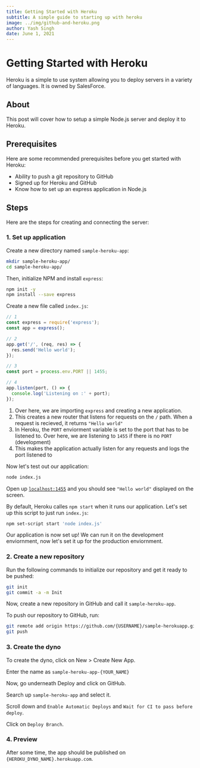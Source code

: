 ```yaml
---
title: Getting Started with Heroku
subtitle: A simple guide to starting up with heroku
image: ../img/github-and-heroku.png
author: Yash Singh
date: June 1, 2021
---
```


# Getting Started with Heroku

Heroku is a simple to use system allowing you to deploy servers in a variety of
languages. It is owned by SalesForce.

## About

This post will cover how to setup a simple Node.js server and deploy it to Heroku.

## Prerequisites

Here are some recommended prerequisites before you get started with Heroku:

- Ability to push a git repository to GitHub
- Signed up for Heroku and GitHub
- Know how to set up an express application in Node.js

## Steps

Here are the steps for creating and connecting the server:

### 1. Set up application

Create a new directory named `sample-heroku-app`:

```sh
mkdir sample-heroku-app/
cd sample-heroku-app/
```

Then, initialize NPM and install `express`:

```sh
npm init -y
npm install --save express
```

Create a new file called `index.js`:

```js
// 1
const express = require('express');
const app = express();

// 2
app.get('/', (req, res) => {
  res.send('Hello world');
});

// 3
const port = process.env.PORT || 1455;

// 4
app.listen(port, () => {
  console.log('Listening on :' + port);
});
```

1. Over here, we are importing `express` and creating a new application.
2. This creates a new router that listens for requests on the `/` path. When a
request is recieved, it returns `"Hello world"`
3. In Heroku, the `PORT` enviorment variable is set to the port that has to be
listened to. Over here, we are listening to `1455` if there is no `PORT` (development)
4. This makes the application actually listen for any requests and logs the port
listened to

Now let's test out our application:

```sh
node index.js
```

Open up [`localhost:1455`](http://localhost:1455/) and you should see `"Hello world"`
displayed on the screen.

By default, Heroku calles `npm start` when it runs our application. Let's set up
this script to just run `index.js`:

```sh
npm set-script start 'node index.js'
```

Our application is now set up! We can run it on the development enviornment, now
let's set it up for the production enviornment.

### 2. Create a new repository

Run the following commands to initialize our repository and get it ready to be pushed:

```sh
git init
git commit -a -m Init
```

Now, create a new repository in GitHub and call it `sample-heroku-app`.

To push our repository to GitHub, run:

```sh
git remote add origin https://github.com/{USERNAME}/sample-herokuapp.git
git push
```

### 3. Create the dyno

To create the dyno, click on New > Create New App.

Enter the name as `sample-heroku-app-{YOUR_NAME}`

Now, go underneath Deploy and click on GitHub.

Search up `sample-heroku-app` and select it.

Scroll down and `Enable Automatic Deploys` and `Wait for CI to pass before deploy`.

Click on `Deploy Branch`.

### 4. Preview

After some time, the app should be published on `{HEROKU_DYNO_NAME}.herokuapp.com`.
